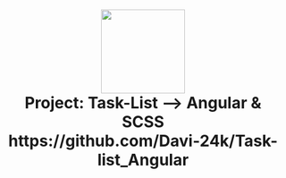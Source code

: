 <h1 align="center">
  <img src="https://vidafullstack.com.br/wp-content/uploads/2020/07/angular.png" alt="" width="150">
  <br>
    Project: Task-List --> Angular & SCSS
  <br>
  https://github.com/Davi-24k/Task-list_Angular
</h1>
